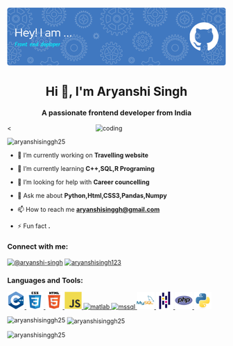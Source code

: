 ![logo](https://github.com/Aryanshisinggh25/Aryanshi1/blob/main/github-header-image.png)
<h1 align="center">Hi 👋, I'm Aryanshi Singh</h1>
<h3 align="center">A passionate frontend developer from India</h3>
<<img align="right" alt="coding" width=300 boder-radius=10 src="[paste your own link](https://media.tenor.com/cX92mi1p-NYAAAAM/coding-anime.gif)">
<p align="left"> <img src="https://komarev.com/ghpvc/?username=aryanshisinggh25&label=Profile%20views&color=0e75b6&style=flat" alt="aryanshisinggh25" /> </p>

- 🔭 I’m currently working on **Travelling website**

- 🌱 I’m currently learning **C++,SQL,R Programing**

- 🤝 I’m looking for help with **Career councelling**

- 💬 Ask me about **Python,Html,CSS3,Pandas,Numpy**

- 📫 How to reach me **aryanshisinggh@gmail.com**

- ⚡ Fun fact **.**

<h3 align="left">Connect with me:</h3>
<p align="left">
<a href="https://codepen.io/@aryanshi-singh" target="blank"><img align="center" src="https://raw.githubusercontent.com/rahuldkjain/github-profile-readme-generator/master/src/images/icons/Social/codepen.svg" alt="@aryanshi-singh" height="30" width="40" /></a>
<a href="https://kaggle.com/aryanshisingh123" target="blank"><img align="center" src="https://raw.githubusercontent.com/rahuldkjain/github-profile-readme-generator/master/src/images/icons/Social/kaggle.svg" alt="aryanshisingh123" height="30" width="40" /></a>
</p>

<h3 align="left">Languages and Tools:</h3>
<p align="left"> <a href="https://www.w3schools.com/cpp/" target="_blank" rel="noreferrer"> <img src="https://raw.githubusercontent.com/devicons/devicon/master/icons/cplusplus/cplusplus-original.svg" alt="cplusplus" width="40" height="40"/> </a> <a href="https://www.w3schools.com/css/" target="_blank" rel="noreferrer"> <img src="https://raw.githubusercontent.com/devicons/devicon/master/icons/css3/css3-original-wordmark.svg" alt="css3" width="40" height="40"/> </a> <a href="https://www.w3.org/html/" target="_blank" rel="noreferrer"> <img src="https://raw.githubusercontent.com/devicons/devicon/master/icons/html5/html5-original-wordmark.svg" alt="html5" width="40" height="40"/> </a> <a href="https://developer.mozilla.org/en-US/docs/Web/JavaScript" target="_blank" rel="noreferrer"> <img src="https://raw.githubusercontent.com/devicons/devicon/master/icons/javascript/javascript-original.svg" alt="javascript" width="40" height="40"/> </a> <a href="https://www.mathworks.com/" target="_blank" rel="noreferrer"> <img src="https://upload.wikimedia.org/wikipedia/commons/2/21/Matlab_Logo.png" alt="matlab" width="40" height="40"/> </a> <a href="https://www.microsoft.com/en-us/sql-server" target="_blank" rel="noreferrer"> <img src="https://www.svgrepo.com/show/303229/microsoft-sql-server-logo.svg" alt="mssql" width="40" height="40"/> </a> <a href="https://www.mysql.com/" target="_blank" rel="noreferrer"> <img src="https://raw.githubusercontent.com/devicons/devicon/master/icons/mysql/mysql-original-wordmark.svg" alt="mysql" width="40" height="40"/> </a> <a href="https://pandas.pydata.org/" target="_blank" rel="noreferrer"> <img src="https://raw.githubusercontent.com/devicons/devicon/2ae2a900d2f041da66e950e4d48052658d850630/icons/pandas/pandas-original.svg" alt="pandas" width="40" height="40"/> </a> <a href="https://www.php.net" target="_blank" rel="noreferrer"> <img src="https://raw.githubusercontent.com/devicons/devicon/master/icons/php/php-original.svg" alt="php" width="40" height="40"/> </a> <a href="https://www.python.org" target="_blank" rel="noreferrer"> <img src="https://raw.githubusercontent.com/devicons/devicon/master/icons/python/python-original.svg" alt="python" width="40" height="40"/> </a> </p>

<p><img align="left" src="https://github-readme-stats.vercel.app/api/top-langs?username=aryanshisinggh25&show_icons=true&locale=en&layout=compact" alt="aryanshisinggh25" /></p>

<p>&nbsp;<img align="center" src="https://github-readme-stats.vercel.app/api?username=aryanshisinggh25&show_icons=true&locale=en" alt="aryanshisinggh25" /></p>

<p><img align="center" src="https://github-readme-streak-stats.herokuapp.com/?user=aryanshisinggh25&" alt="aryanshisinggh25" /></p>
